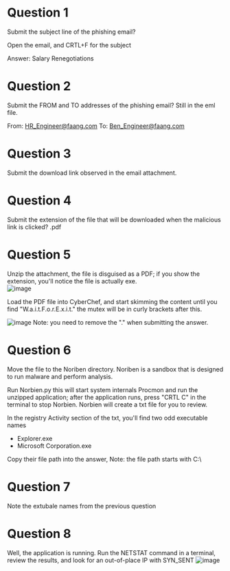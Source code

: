 # Question 1
Submit the subject line of the phishing email?

Open the email, and CRTL+F for the subject

Answer: Salary Renegotiations

# Question 2
Submit the FROM and TO addresses of the phishing email?
Still in the eml file. 

From: HR_Engineer@faang.com
To: Ben_Engineer@faang.com


# Question 3
Submit the download link observed in the email attachment.


# Question 4
Submit the extension of the file that will be downloaded when the malicious link is clicked?
.pdf

# Question 5
Unzip the attachment, the file is disguised as a PDF; if you show the extension, you'll notice the file is actually exe. </br>
![image](https://github.com/Shawn-Nichol/BlueTeam/assets/30714313/98f2cef3-de0c-40cc-8118-2eb5f4f02264)

Load the PDF file into CyberChef, and start skimming the content until you find "W.a.i.t.F.o.r.E.x.i.t." the mutex will be in curly brackets after this.

![image](https://github.com/Shawn-Nichol/BlueTeam/assets/30714313/1f0dece6-b655-47cf-b02f-49a56e6c57b9)
Note: you need to remove the "." when submitting the answer. 


# Question 6
Move the file to the Noriben directory. Noriben is a sandbox that is designed to run malware and perform analysis. 

Run Norbien.py this will start system internals Procmon and run the unzipped application; after the application runs, press "CRTL C" in the terminal to stop Norbien. Norbien will create a txt file for you to review. 

In the registry Activity section of the txt, you'll find two odd executable names
- Explorer.exe
- Microsoft Corporation.exe

Copy their file path into the answer, Note: the file path starts with C:\


# Question 7
Note the extubale names from the previous question


# Question 8
Well, the application is running. Run the NETSTAT command in a terminal, review the results, and look for an out-of-place IP with SYN_SENT
![image](https://github.com/Shawn-Nichol/BlueTeam/assets/30714313/21d96307-0864-4662-9d38-c0ea8e9710e4)
